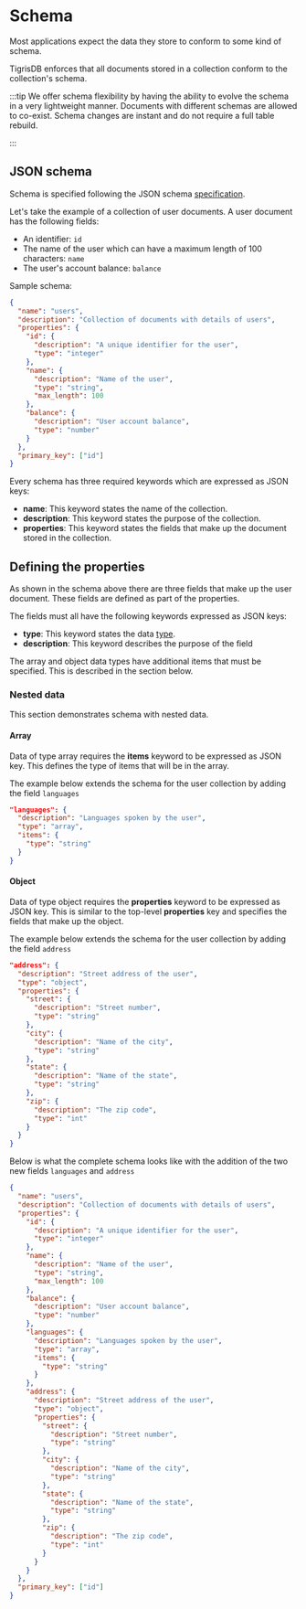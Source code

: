 # Schema

Most applications expect the data they store to conform to some kind of schema.

TigrisDB enforces that all documents stored in a collection conform to the
collection's schema.

:::tip
We offer schema flexibility by having the ability to evolve the schema in a
very lightweight manner. Documents with different schemas are allowed to
co-exist. Schema changes are instant and do not require a full table rebuild.

:::

## JSON schema

Schema is specified following the JSON schema
[specification](https://json-schema.org/specification.html).

Let's take the example of a collection of user documents. A user document
has the following fields:

- An identifier: `id`
- The name of the user which can have a maximum length of 100 characters: `name`
- The user's account balance: `balance`

Sample schema:

```json
{
  "name": "users",
  "description": "Collection of documents with details of users",
  "properties": {
    "id": {
      "description": "A unique identifier for the user",
      "type": "integer"
    },
    "name": {
      "description": "Name of the user",
      "type": "string",
      "max_length": 100
    },
    "balance": {
      "description": "User account balance",
      "type": "number"
    }
  },
  "primary_key": ["id"]
}
```

Every schema has three required keywords which are expressed as JSON keys:

- **name**: This keyword states the name of the collection.
- **description**: This keyword states the purpose of the collection.
- **properties**: This keyword states the fields that make up the document
  stored in the collection.

## Defining the properties

As shown in the schema above there are three fields that make up the user
document. These fields are defined as part of the properties.

The fields must all have the following keywords expressed as JSON keys:

- **type**: This keyword states the data [type](types.md).
- **description**: This keyword describes the purpose of the field

The array and object data types have additional items that must be specified.
This is described in the section below.

### Nested data

This section demonstrates schema with nested data.

#### Array

Data of type array requires the **items** keyword to be expressed as JSON key.
This defines the type of items that will be in the array.

The example below extends the schema for the user collection by adding the
field `languages`

```json
"languages": {
  "description": "Languages spoken by the user",
  "type": "array",
  "items": {
    "type": "string"
  }
}
```

#### Object

Data of type object requires the **properties** keyword to be expressed as JSON
key. This is similar to the top-level **properties** key and specifies the
fields that make up the object.

The example below extends the schema for the user collection by adding the field
`address`

```json
"address": {
  "description": "Street address of the user",
  "type": "object",
  "properties": {
    "street": {
      "description": "Street number",
      "type": "string"
    },
    "city": {
      "description": "Name of the city",
      "type": "string"
    },
    "state": {
      "description": "Name of the state",
      "type": "string"
    },
    "zip": {
      "description": "The zip code",
      "type": "int"
    }
  }
}
```

Below is what the complete schema looks like with the addition of the two new
fields `languages` and `address`

```json
{
  "name": "users",
  "description": "Collection of documents with details of users",
  "properties": {
    "id": {
      "description": "A unique identifier for the user",
      "type": "integer"
    },
    "name": {
      "description": "Name of the user",
      "type": "string",
      "max_length": 100
    },
    "balance": {
      "description": "User account balance",
      "type": "number"
    },
    "languages": {
      "description": "Languages spoken by the user",
      "type": "array",
      "items": {
        "type": "string"
      }
    },
    "address": {
      "description": "Street address of the user",
      "type": "object",
      "properties": {
        "street": {
          "description": "Street number",
          "type": "string"
        },
        "city": {
          "description": "Name of the city",
          "type": "string"
        },
        "state": {
          "description": "Name of the state",
          "type": "string"
        },
        "zip": {
          "description": "The zip code",
          "type": "int"
        }
      }
    }
  },
  "primary_key": ["id"]
}
```
